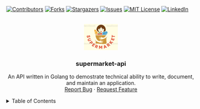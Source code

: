 <div id="top"></div>

[![Contributors][contributors-shield]][contributors-url]
[![Forks][forks-shield]][forks-url]
[![Stargazers][stars-shield]][stars-url]
[![Issues][issues-shield]][issues-url]
[![MIT License][license-shield]][license-url]
[![LinkedIn][linkedin-shield]][linkedin-url]



<br />
<div align="center">
  <a href="https://github.com/jeffbum/supermarket-api">
    <img src="./logo.png" alt="Logo" width="90" height="70">
  </a>

<h3 align="center">supermarket-api</h3>

  <p align="center">
    An API written in Golang to demostrate technical ability to write, document, and maintain an application.
    <br />
    <a href="https://github.com/jeffbum/supermarket-api/issues">Report Bug</a>
    ·
    <a href="https://github.com/jeffbum/supermarket-api/issues">Request Feature</a>
  </p>
</div>



<details>
  <summary>Table of Contents</summary>
  <ol>
    <li>
      <a href="#about-the-project">About The Project</a>
      <ul>
        <li><a href="#built-with">Built With</a></li>
      </ul>
    </li>
    <li>
      <ul>
        <li><a href="#prerequisites">Prerequisites</a></li>
        <li><a href="#installation">Installation</a></li>
        <li><a href="#run-locally">Run Locally</a></li>
        <li><a href="#run-in-docker-container">Run In Docker Container</a></li>
        <li><a href="#curl-commands">Curl Commands</a></li>
<p align="right">(<a href="#top">back to top</a>)</p>



### Built With

* [Golang](https://go.dev/)
* [gorilla/mux](https://pkg.go.dev/github.com/gorilla/mux)

<p align="right">(<a href="#top">back to top</a>)</p>

### Prerequisites

This is an example of how to list things you need to use the software and how to install them.
* Download [Golang](https://go.dev/dl/) if you're going to run this locally.
* Download [Docker](https://docs.docker.com/get-docker/)

### Installation

  Clone the repo
   ```sh
   git clone https://github.com/jeffbum/supermarket-api.git
   ```

### Run Locally

   ```sh
   go run main.go
   ```

### Run In Docker Container

```sh
   docker-compose up
   ```

<p align="right">(<a href="#top">back to top</a>)</p>

### Curl Commands
Here are curl commands you can run to hit available endpoints:
- GET all produce
  ```sh
   curl http://localhost:8080/api/v1/produce
   ```
- GET  produce by Id
  ```sh
   curl http://localhost:8080/api/v1/produce/L6M9-5P3N-Y5QR-LHEL
   ```
- POST create produce
  ```sh
   curl -X POST -H "Content-Type: application/json" \
    -d '{"produceCode": "QWE1-QWE2-QWE3-QWE4, "name": "Muffin", "unitPrice": 5.67}' \
    http://localhost:8080/api/v1/produce/
   ```
- DELETE produce by id
  ```sh
   curl -X DELETE http://localhost:8080/api/v1/produce/L6M9-5P3N-Y5QR-LHEL
   ```
## Roadmap

- Move handler functions to a Routes folder/package.
- Create API [documentation](https://github.com/swaggo/swag)
- Implement/Standardize Error types
    - Clean-up scan [failures](https://github.com/jeffbum/supermarket-api/runs/4720127691?check_suite_focus=true)

See the [open issues](https://github.com/jeffbum/supermarket-api/issues) for a full list of proposed features (and known issues).

<p align="right">(<a href="#top">back to top</a>)</p>

## License

Distributed under the MIT License. See `LICENSE.txt` for more information.

<p align="right">(<a href="#top">back to top</a>)</p>



## Contact

Jeff Bumgardner - <a href="mailto:bumgardner.jeffrey@gmail.com">bumgardner.jeffrey@gmail.com</a>

Project Link: [https://github.com/jeffbum/supermarket-api](https://github.com/jeffbum/supermarket-api)

<p align="right">(<a href="#top">back to top</a>)</p>

[contributors-shield]: https://img.shields.io/github/contributors/jeffbum/supermarket-api.svg?style=for-the-badge
[contributors-url]: https://github.com/jeffbum/supermarket-api/graphs/contributors
[forks-shield]: https://img.shields.io/github/forks/jeffbum/supermarket-api.svg?style=for-the-badge
[forks-url]: https://github.com/jeffbum/supermarket-api/network/members
[stars-shield]: https://img.shields.io/github/stars/jeffbum/supermarket-api.svg?style=for-the-badge
[stars-url]: https://github.com/jeffbum/supermarket-api/stargazers
[issues-shield]: https://img.shields.io/github/issues/jeffbum/supermarket-api.svg?style=for-the-badge
[issues-url]: https://github.com/jeffbum/supermarket-api/issues
[license-shield]: https://img.shields.io/github/license/jeffbum/supermarket-api.svg?style=for-the-badge
[license-url]: https://github.com/jeffbum/supermarket-api/blob/master/LICENSE.txt
[linkedin-shield]: https://img.shields.io/badge/-LinkedIn-black.svg?style=for-the-badge&logo=linkedin&colorB=555
[linkedin-url]: https://linkedin.com/in/jeff-bumgardner